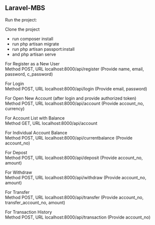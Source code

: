 ## Laravel-MBS

Run the project:

Clone the project
- run composer install
- run php artisan migrate
- run php artisan passport:install
- and php artisan serve


For Register as a New User <br />
Method POST, URL localhost:8000/api/register (Provide name, email, password, c_password)

For Login <br />
Method POST, URL localhost:8000/api/login (Provide email, password)

For Open New Account (after login and provide authorized token) <br />
Method POST, URL localhost:8000/api/account (Provide account_no, currency)

For Account List with Balance <br />
Method GET, URL localhost:8000/api/account

For Individual Account Balance <br />
Method POST, URL localhost:8000/api/currentbalance (Provide account_no)

For Depost <br />
Method POST, URL localhost:8000/api/deposit (Provide account_no, amount)
 
For Withdraw <br />
Method POST, URL localhost:8000/api/withdraw (Provide account_no, amount)

For Transfer <br />
Method POST, URL localhost:8000/api/transfer (Provide account_no, transfer_account_no, amount)

For Transaction History <br />
Method POST, URL localhost:8000/api/transaction (Provide account_no)
